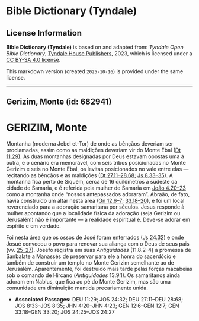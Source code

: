 # Bible Dictionary (Tyndale)

## License Information

**Bible Dictionary (Tyndale)** is based on and adapted from: _Tyndale Open Bible Dictionary_, [Tyndale House Publishers](https://tyndaleopenresources.com/), 2023, which is licensed under a [CC BY-SA 4.0 license](https://creativecommons.org/licenses/by-sa/4.0/legalcode.en).

This markdown version (created `2025-10-16`) is provided under the same license.



--------------------------------

## Gerizim, Monte (id: 682941)

GERIZIM, Monte
==============

Montanha (moderna Jebel et\-Tor) de onde as bênçãos deveriam ser proclamadas, assim como as maldições deveriam vir do Monte Ebal ([Dt 11\.29](https://ref.ly/Deut11:29)). As duas montanhas designadas por Deus estavam opostas uma à outra, e o cenário era memorável, com seis tribos posicionadas no Monte Gerizim e seis no Monte Ebal, os levitas posicionados no vale entre elas — recitando as bênçãos e as maldições ([Dt 27\.11–28\.68](https://ref.ly/Deut27:11-Deut28:68); [Js 8\.33–35](https://ref.ly/Josh8:33-Josh8:35)). A montanha fica perto de Siquém, cerca de 16 quilômetros a sudeste da cidade de Samaria, e é referida pela mulher de Samaria em [João 4\.20–23](https://ref.ly/John4:20-John4:23) como a montanha onde “nossos antepassados adoraram”. Abraão, de fato, havia construído um altar nesta área ([Gn 12\.6–7](https://ref.ly/Gen12:6-Gen12:7); [33\.18–20](https://ref.ly/Gen33:18-Gen33:20)), e foi um local reverenciado para a adoração samaritana por séculos. Jesus responde à mulher apontando que a localidade física da adoração (seja Gerizim ou Jerusalém) não é importante — a realidade espiritual é. Deve\-se adorar em espírito e em verdade.

Foi nesta área que os ossos de José foram enterrados ([Js 24\.32](https://ref.ly/Josh24:32)) e onde Josué convocou o povo para renovar sua aliança com o Deus de seus pais (vv. [25–27](https://ref.ly/Josh24:25-Josh24:27)). Josefo registra em suas *Antiguidades* (11\.8\.2–4\) a promessa de Sanbalate a Manassés de preservar para ele a honra do sacerdócio e também de construir um templo no Monte Gerizim semelhante ao de Jerusalém. Aparentemente, foi destruído mais tarde pelas forças macabeias sob o comando de Hircano (*Antiguidades* 13\.9\.1\). Os samaritanos ainda adoram em Nablus, que fica ao pé do Monte Gerizim, mas são uma comunidade em diminuição mantida precariamente unida.

* **Associated Passages:** DEU 11:29; JOS 24:32; DEU 27:11–DEU 28:68; JOS 8:33–JOS 8:35; JHN 4:20–JHN 4:23; GEN 12:6–GEN 12:7; GEN 33:18–GEN 33:20; JOS 24:25–JOS 24:27

